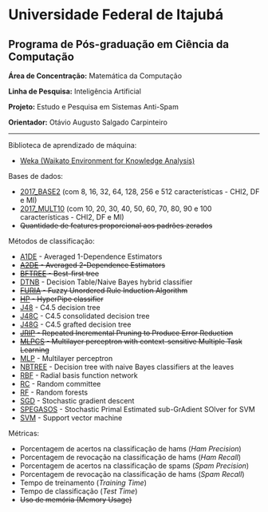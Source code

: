 # Universidade Federal de Itajubá
## Programa de Pós-graduação em Ciência da Computação

**Área de Concentração:** Matemática da Computação

**Linha de Pesquisa:** Inteligência Artificial

**Projeto:** Estudo e Pesquisa em Sistemas Anti-Spam

**Orientador:** Otávio Augusto Salgado Carpinteiro

- - - -

Biblioteca de aprendizado de máquina:
- [Weka (Waikato Environment for Knowledge Analysis)](http://www.cs.waikato.ac.nz/ml/weka/)

Bases de dados:
- [2017_BASE2](https://github.com/marcelovca90/anti-spam-weka-data/tree/master/2017_BASE2) (com 8, 16, 32, 64, 128, 256 e 512 características - CHI2, DF e MI)
- [2017_MULT10](https://github.com/marcelovca90/anti-spam-weka-data/tree/master/2017_MULT10) (com 10, 20, 30, 40, 50, 60, 70, 80, 90 e 100 características - CHI2, DF e MI)
- ~~Quantidade de features proporcional aos padrões zerados~~

Métodos de classificação:
- [A1DE](http://weka.sourceforge.net/packageMetaData/AnDE/index.html) - Averaged 1-Dependence Estimators
- ~~[A2DE](http://weka.sourceforge.net/packageMetaData/AnDE/index.html) - Averaged 2-Dependence Estimators~~
- ~~[BFTREE](http://weka.sourceforge.net/doc.packages/bestFirstTree/weka/classifiers/trees/BFTree.html) - Best-first tree~~
- [DTNB](http://weka.sourceforge.net/doc.stable/weka/classifiers/rules/DTNB.html) - Decision Table/Naive Bayes hybrid classifier
- ~~[FURIA](http://weka.sourceforge.net/packageMetaData/fuzzyUnorderedRuleInduction/index.html) - Fuzzy Unordered Rule Induction Algorithm~~
- ~~[HP](http://weka.sourceforge.net/doc.packages/hyperPipes/weka/classifiers/misc/HyperPipes.html) - HyperPipe classifier~~
- [J48](http://weka.sourceforge.net/doc.dev/weka/classifiers/trees/J48.html) - C4.5 decision tree
- [J48C](http://weka.sourceforge.net/packageMetaData/J48Consolidated/index.html) - C4.5 consolidated decision tree
- [J48G](http://weka.sourceforge.net/doc.packages/J48graft/weka/classifiers/trees/J48graft.html) - C4.5 grafted decision tree
- ~~[JRIP](http://weka.sourceforge.net/doc.stable/weka/classifiers/rules/JRip.html) - Repeated Incremental Pruning to Produce Error Reduction~~
- ~~[MLPCS](http://weka.sourceforge.net/doc.packages/multilayerPerceptronCS/weka/classifiers/functions/MultilayerPerceptronCS.html) - Multilayer perceptron with context-sensitive Multiple Task Learning~~
- [MLP](http://weka.sourceforge.net/doc.dev/weka/classifiers/functions/MultilayerPerceptron.html) - Multilayer perceptron
- [NBTREE](http://weka.sourceforge.net/doc.stable/weka/classifiers/trees/NBTree.html) - Decision tree with naive Bayes classifiers at the leaves
- [RBF](http://weka.sourceforge.net/doc.packages/RBFNetwork/weka/classifiers/functions/RBFClassifier.html) - Radial basis function network
- [RC](http://weka.sourceforge.net/doc.dev/weka/classifiers/meta/RandomCommittee.html) - Random committee
- [RF](http://weka.sourceforge.net/doc.dev/weka/classifiers/trees/RandomForest.html) - Random forests
- [SGD](http://weka.sourceforge.net/doc.dev/weka/classifiers/functions/SGD.html) - Stochastic gradient descent
- [SPEGASOS](http://weka.sourceforge.net/doc.stable/weka/classifiers/functions/SPegasos.html) - Stochastic Primal Estimated sub-GrAdient SOlver for SVM
- [SVM](http://weka.sourceforge.net/doc.stable/weka/classifiers/functions/LibSVM.html) - Support vector machine

Métricas:
- Porcentagem de acertos na classificação de hams (*Ham Precision*)
- Porcentagem de revocação na classificação de hams (*Ham Recall*)
- Porcentagem de acertos na classificação de spams (*Spam Precision*)
- Porcentagem de revocação na classificação de hams (*Spam Recall*)
- Tempo de treinamento (*Training Time*)
- Tempo de classificação (*Test Time*)
- ~~Uso de memória (Memory Usage)~~
